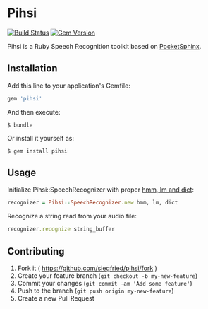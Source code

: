 # Pihsi

[![Build Status](https://travis-ci.org/siegfried/pihsi.svg?branch=master)](https://travis-ci.org/siegfried/pihsi)
[![Gem Version](https://badge.fury.io/rb/pihsi.svg)](http://badge.fury.io/rb/pihsi)

Pihsi is a Ruby Speech Recognition toolkit based on [PocketSphinx](http://cmusphinx.sourceforge.net).

## Installation

Add this line to your application's Gemfile:

```ruby
gem 'pihsi'
```

And then execute:

    $ bundle

Or install it yourself as:

    $ gem install pihsi

## Usage

Initialize Pihsi::SpeechRecognizer with proper [hmm, lm and dict](http://cmusphinx.sourceforge.net/wiki/tutorialpocketsphinx#initialization):

```ruby
recognizer = Pihsi::SpeechRecognizer.new hmm, lm, dict
```

Recognize a string read from your audio file:

```ruby
recognizer.recognize string_buffer
```

## Contributing

1. Fork it ( https://github.com/siegfried/pihsi/fork )
2. Create your feature branch (`git checkout -b my-new-feature`)
3. Commit your changes (`git commit -am 'Add some feature'`)
4. Push to the branch (`git push origin my-new-feature`)
5. Create a new Pull Request
